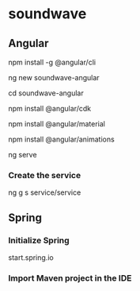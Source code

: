 # soundwave

## Angular

npm install -g @angular/cli

ng new soundwave-angular

cd soundwave-angular

npm install @angular/cdk

npm install @angular/material

npm install @angular/animations

ng serve

### Create the service

ng g s service/service

## Spring

### Initialize Spring

start.spring.io

### Import Maven project in the IDE